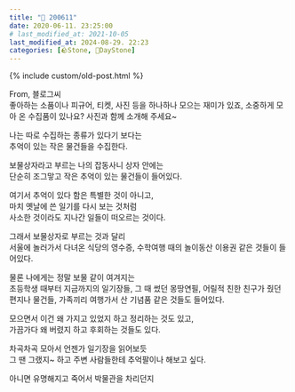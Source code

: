 ```yaml
---
title: "🌱 200611"
date: 2020-06-11. 23:25:00
# last_modified_at: 2021-10-05
last_modified_at: 2024-08-29. 22:23
categories: [🪨Stone, 🌱DayStone]
---
```

{% include custom/old-post.html %}

From, 블로그씨  
좋아하는 소품이나 피규어, 티켓, 사진 등을 하나하나 모으는 재미가 있죠, 소중하게 모아 온 수집품이 있나요? 사진과 함께 소개해 주세요~  

나는 따로 수집하는 종류가 있다기 보다는  
추억이 있는 작은 물건들을 수집한다.  

보물상자라고 부르는 나의 잡동사니 상자 안에는  
단순히 조그맣고 작은 추억이 있는 물건들이 들어있다.  

여기서 추억이 있다 함은 특별한 것이 아니고,  
마치 옛날에 쓴 일기를 다시 보는 것처럼  
사소한 것이라도 지나간 일들이 떠오르는 것이다.  

그래서 보물상자로 부르는 것과 달리  
서울에 놀러가서 다녀온 식당의 영수증, 수학여행 때의 놀이동산 이용권 같은 것들이 들어있다.  

물론 나에게는 정말 보물 같이 여겨지는  
초등학생 때부터 지금까지의 일기장들, 그 때 썼던 몽땅연필, 어릴적 친한 친구가 줬던 편지나 물건들, 가족끼리 여행가서 산 기념품 같은 것들도 들어있다.  

모으면서 이건 왜 가지고 있었지 하고 정리하는 것도 있고,  
가끔가다 왜 버렸지 하고 후회하는 것들도 있다.  

차곡차곡 모아서 언젠가 일기장을 읽어보듯  
그 땐 그랬지~ 하고 주변 사람들한테 추억팔이나 해보고 싶다.  

아니면 유명해지고 죽어서 박물관을 차리던지  
